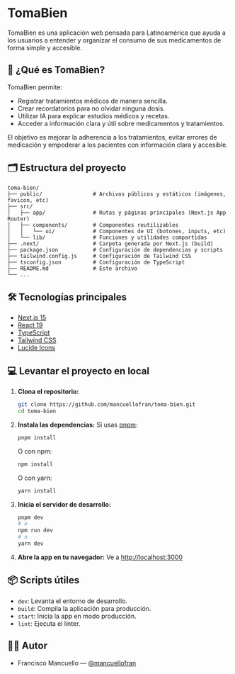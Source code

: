 # TomaBien

TomaBien es una aplicación web pensada para Latinoamérica que ayuda a los usuarios a entender y organizar el consumo de sus medicamentos de forma simple y accesible.

## 🚀 ¿Qué es TomaBien?
TomaBien permite:
- Registrar tratamientos médicos de manera sencilla.
- Crear recordatorios para no olvidar ninguna dosis.
- Utilizar IA para explicar estudios médicos y recetas.
- Acceder a información clara y útil sobre medicamentos y tratamientos.

El objetivo es mejorar la adherencia a los tratamientos, evitar errores de medicación y empoderar a los pacientes con información clara y accesible.

## 🗂️ Estructura del proyecto

```
toma-bien/
├── public/                # Archivos públicos y estáticos (imágenes, favicon, etc)
├── src/
│   ├── app/               # Rutas y páginas principales (Next.js App Router)
│   ├── components/        # Componentes reutilizables
│   │   └── ui/            # Componentes de UI (botones, inputs, etc)
│   └── lib/               # Funciones y utilidades compartidas
├── .next/                 # Carpeta generada por Next.js (build)
├── package.json           # Configuración de dependencias y scripts
├── tailwind.config.js     # Configuración de Tailwind CSS
├── tsconfig.json          # Configuración de TypeScript
├── README.md              # Este archivo
└── ...
```

## 🛠️ Tecnologías principales
- [Next.js 15](https://nextjs.org/)
- [React 19](https://react.dev/)
- [TypeScript](https://www.typescriptlang.org/)
- [Tailwind CSS](https://tailwindcss.com/)
- [Lucide Icons](https://lucide.dev/)

## 💻 Levantar el proyecto en local

1. **Clona el repositorio:**
   ```bash
   git clone https://github.com/mancuellofran/toma-bien.git
   cd toma-bien
   ```

2. **Instala las dependencias:**
   Si usas [pnpm](https://pnpm.io/):
   ```bash
   pnpm install
   ```
   O con npm:
   ```bash
   npm install
   ```
   O con yarn:
   ```bash
   yarn install
   ```

3. **Inicia el servidor de desarrollo:**
   ```bash
   pnpm dev
   # o
   npm run dev
   # o
   yarn dev
   ```

4. **Abre la app en tu navegador:**
   Ve a [http://localhost:3000](http://localhost:3000)

## 📦 Scripts útiles
- `dev`: Levanta el entorno de desarrollo.
- `build`: Compila la aplicación para producción.
- `start`: Inicia la app en modo producción.
- `lint`: Ejecuta el linter.

## 👨‍💻 Autor
- Francisco Mancuello — [@mancuellofran](https://github.com/mancuellofran)


